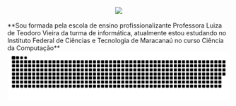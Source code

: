 


<p align="center">

  <img src="https://readme-typing-svg.demolab.com/?lines=Hello Guys!!;Meu nome é Steicie Aleixo Sousa&font=Fira%20Code&center=true&width=380&height=50&duration=4000&pause=1000">
<p>**Sou formada pela escola de ensino profissionalizante Professora Luiza de Teodoro Vieira da turma de informática, atualmente estou estudando no Instituto Federal de Ciências e Tecnologia de Maracanaú no curso Ciência da Computação**


 
<picture align="center">
  <source media="(prefers-color-scheme: dark)" srcset="https://raw.githubusercontent.com/Staici/Staici/output/github-contribution-grid-snake-dark.svg">
  <source media="(prefers-color-scheme: light)" srcset="https://raw.githubusercontent.com/Staici/Staici/output/github-contribution-grid-snake-dark.svg">
  <img align="center" alt="github contribution grid snake animation" src="https://raw.githubusercontent.com/Staici/Staici/output/github-contribution-grid-snake.svg">
</picture>
